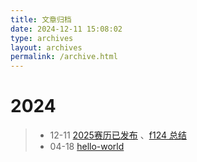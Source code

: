 ```yaml
---
title: 文章归档
date: 2024-12-11 15:08:02
type: archives
layout: archives
permalink: /archive.html
---
```


# 2024

> - 12-11  [2025赛历已发布](https://lllxq000.github.io/2024/12/11/2025赛历已发布/2025赛历已发布/) 、[f124 总结](https://lllxq000.github.io/2024/12/11/f1%24总结/)
> - 04-18  [hello-world](https://lllxq000.github.io/2024/04/18/hello-world/hello-world/)
